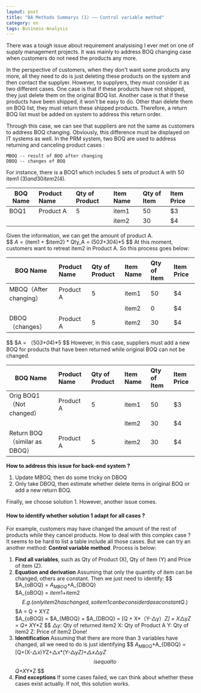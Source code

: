 ```yaml
---
layout: post
title: "BA Methods Summarys (1) —— Control variable method"
category: en
tags: Business-Analysis
---
```


There was a tough issue about requirement analysising I ever met on one of supply management projects. It was mainly to address BOQ changing case when customers do not need the products any more.

In the perspective of customers, when they don't want some products any more, all they need to do is just deleting these products on the system and then contact the supplyer. However, to supplyers, they must consider it as two different cases.  One case is that if these products have not shipped, they just delete them on the original BOQ list. Another case is that if these products have been shipped, it won't be easy to do. Other than delete them on BOQ list, they must return these shipped products. Therefore, a return BOQ list must be added on system to address this return order.

Through this case, we can see that suppliers are not the same as customers to address BOQ changing. Obviously, this difference must be displayed on IT systems as well. In the PRM system, two BOQ are used to address returning and canceling product cases : 

~~~
MBOQ -- result of BOQ after changing
DBOQ -- changes of BOQ
~~~

For instance, there is a BOQ1 which includes 5 sets of product A with 50 item1 ($3) and 30 item2 ($4).

| BOQ Name | Product Name | Qty of Product | Item Name | Qty of Item | Item Price |
| ------ |:-------- |:-------- |:-------- |:-------- |:-------- |
| BOQ1   | Product A  | 5      | item1    | 50     | $3     |
|        |          |          | item2    | 30     | $4      |
Given the information, we can get the amount of product A.    
$$
$A = ($item1 + $item2) * Qty_A = (50*3+30*4)*5
$$
At this moment, customers want to retreat item2 in Product A. So this process goes below:

| BOQ Name | Product Name | Qty of Product | Item Name | Qty of Item | Item Price |
| ------ |:-------- |:-------- |:-------- |:-------- |:-------- |
| MBOQ（After changing）| Product A | 5 | item1 | 50 | $4 |
|                     |       |     | item2 | 0  | $4 |
| DBOQ（changes）  | Product A | 5 | item2 | 30 | $4 |

$$
$A = （50*3+0*4)*5
$$
However, in this case, suppliers must add a new BOQ for products that have been returned while original BOQ can not be changed.

| BOQ Name | Product Name | Qty of Product | Item Name | Qty of Item | Item Price |
| ------ |:-------- |:-------- |:-------- |:-------- |:-------- |
|Orig BOQ1（Not changed）       |Product A |5  |item1 |50 |$3|
|                     |      |     |item2 |30 |$4|
|Return BOQ（similar as DBOQ）|Product A |5  |item2 |30 |$4|

**How to address this issue for back-end system ?**

1. Update MBOQ, then do some tricky on DBOQ
2. Only take DBOQ, then estimate whether delete items in original BOQ or add a new return BOQ.

Finally, we choose solution 1. However, another issue comes.

#### How to identify whether solution 1 adapt for all cases ?

For example, customers may have changed the amount of the rest of products while they cancel products. How to deal with this complex case ? It seems to be hard to list a table include all those cases. But we can try an another method: **Control variable method**. Process is below:

1. **Find all variables**, such as Qty of Product (X), Qty of Item (Y) and Price of item (Z).
2. **Equation and derivation**
  Assuming that only the quantity of item can be changed, others are constant. Then we just need to identify:
  $$
  $A_{oBOQ} = $A_{MBOQ}+$A_{DBOQ}   
  $A_{oBOQ} = $item1+$item2
  $$
  E.g. 
  ( only item2 has changed, so item1 can be considerd as a constant Q.)
  $$
  $A = Q + XYZ   
  $A_{oBOQ} = $A_{MBOQ} + $A_{DBOQ} = [Q + X*（Y-△y）*Z] + X*△y*Z = Q+ X*Y*Z
  $$ 
  △y: Qty of returned item2
  X: Qty of Product A
  Y: Qty of item2
  Z: Price of item2
  Done!
3. **Identification**
  Assuming that there are more than 3 variables have changed, all we need to do is just identifying 
  $$
  $A_{MBOQ}+$A_{DBOQ} = [Q+(X-△x)*Y*Z+△x*(Y-△y*Z]+△x*△y*Z 
  $$
  is equal to 
  $$
  Q+X*Y*Z
  $$
4. **Find exceptions**
  If some cases failed, we can think about whether these cases exist actually. If not, this solution works.





